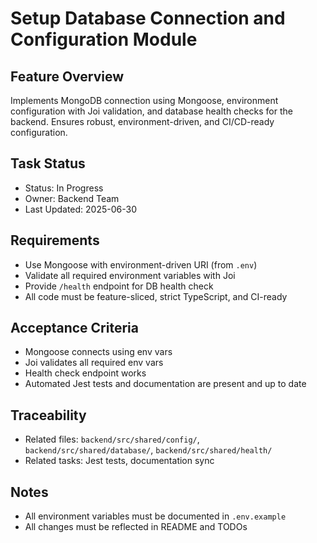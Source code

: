 # Setup Database Connection and Configuration Module

## Feature Overview
Implements MongoDB connection using Mongoose, environment configuration with Joi validation, and database health checks for the backend. Ensures robust, environment-driven, and CI/CD-ready configuration.

## Task Status
- Status: In Progress
- Owner: Backend Team
- Last Updated: 2025-06-30

## Requirements
- Use Mongoose with environment-driven URI (from `.env`)
- Validate all required environment variables with Joi
- Provide `/health` endpoint for DB health check
- All code must be feature-sliced, strict TypeScript, and CI-ready

## Acceptance Criteria
- Mongoose connects using env vars
- Joi validates all required env vars
- Health check endpoint works
- Automated Jest tests and documentation are present and up to date

## Traceability
- Related files: `backend/src/shared/config/`, `backend/src/shared/database/`, `backend/src/shared/health/`
- Related tasks: Jest tests, documentation sync

## Notes
- All environment variables must be documented in `.env.example`
- All changes must be reflected in README and TODOs
